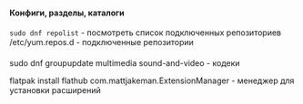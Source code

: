 
#### Конфиги, разделы, каталоги

`sudo dnf repolist` - посмотреть список подключенных репозиториев
/etc/yum.repos.d  - подключенные репозитории

#### 
sudo dnf groupupdate multimedia sound-and-video - кодеки

flatpak install flathub com.mattjakeman.ExtensionManager - менеджер для установки расширений
